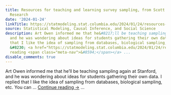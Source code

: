 ```yaml
---
title: Resources for teaching and learning survey sampling, from Scott Keeter at Pew
  Research
date: '2024-01-24'
linkTitle: https://statmodeling.stat.columbia.edu/2024/01/24/resources-for-teaching-and-learning-survey-sampling-from-scott-keeter-at-pew-research/
source: Statistical Modeling, Causal Inference, and Social Science
description: Art Owen informed me that he&#8217;ll be teaching sampling again at Stanford,
  and he was wondering about ideas for students gathering their own data. I replied
  that I like the idea of sampling from databases, biological sampling, etc. You can
  &#8230; <a href="https://statmodeling.stat.columbia.edu/2024/01/24/resources-for-teaching-and-learning-survey-sampling-from-scott-keeter-at-pew-research/">Continue
  reading <span class="meta-nav">&#8594;</span></a> ...
disable_comments: true
---
```

Art Owen informed me that he&#8217;ll be teaching sampling again at Stanford, and he was wondering about ideas for students gathering their own data. I replied that I like the idea of sampling from databases, biological sampling, etc. You can &#8230; <a href="https://statmodeling.stat.columbia.edu/2024/01/24/resources-for-teaching-and-learning-survey-sampling-from-scott-keeter-at-pew-research/">Continue reading <span class="meta-nav">&#8594;</span></a> ...